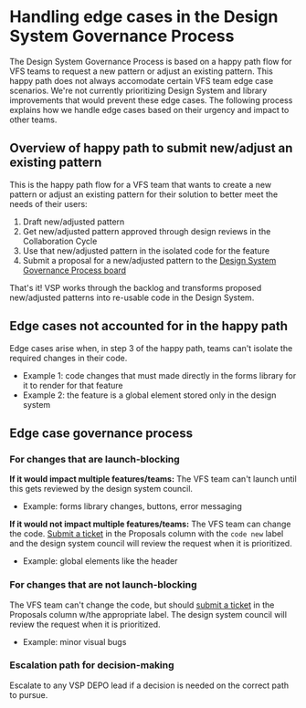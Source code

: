 # Handling edge cases in the Design System Governance Process

The Design System Governance Process is based on a happy path flow for VFS teams to request a new pattern or adjust an existing pattern. This happy path does not always accomodate certain VFS team edge case scenarios. We're not currently prioritizing Design System and library improvements that would prevent these edge cases. The following process explains how we handle edge cases based on their urgency and impact to other teams.

## Overview of happy path to submit new/adjust an existing pattern
This is the happy path flow for a VFS team that wants to create a new pattern or adjust an existing pattern for their solution to better meet the needs of their users:
1. Draft new/adjusted pattern
1. Get new/adjusted pattern approved through design reviews in the Collaboration Cycle
1. Use that new/adjusted pattern in the isolated code for the feature
1. Submit a proposal for a new/adjusted pattern to the [Design System Governance Process board](https://github.com/department-of-veterans-affairs/vets-design-system-documentation/projects/3)

That's it! VSP works through the backlog and transforms proposed new/adjusted patterns into re-usable code in the Design System. 

## Edge cases not accounted for in the happy path

Edge cases arise when, in step 3 of the happy path, teams can't isolate the required changes in their code.

- Example 1: code changes that must made directly in the forms library for it to render for that feature
- Example 2: the feature is a global element stored only in the design system


## Edge case governance process

### For changes that are launch-blocking
**If it would impact multiple features/teams:** 
The VFS team can't launch until this gets reviewed by the design system council.
- Example: forms library changes, buttons, error messaging

**If it would not impact multiple features/teams:** 
The VFS team can change the code. [Submit a ticket](https://github.com/department-of-veterans-affairs/vets-design-system-documentation/projects/3) in the Proposals column with the `code new` label and the design system council will review the request when it is prioritized.
- Example: global elements like the header

### For changes that are not launch-blocking
The VFS team can't change the code, but should [submit a ticket](https://github.com/department-of-veterans-affairs/vets-design-system-documentation/projects/3) in the Proposals column w/the appropriate label. The design system council will review the request when it is prioritized.
- Example: minor visual bugs

### Escalation path for decision-making
Escalate to any VSP DEPO lead if a decision is needed on the correct path to pursue.
